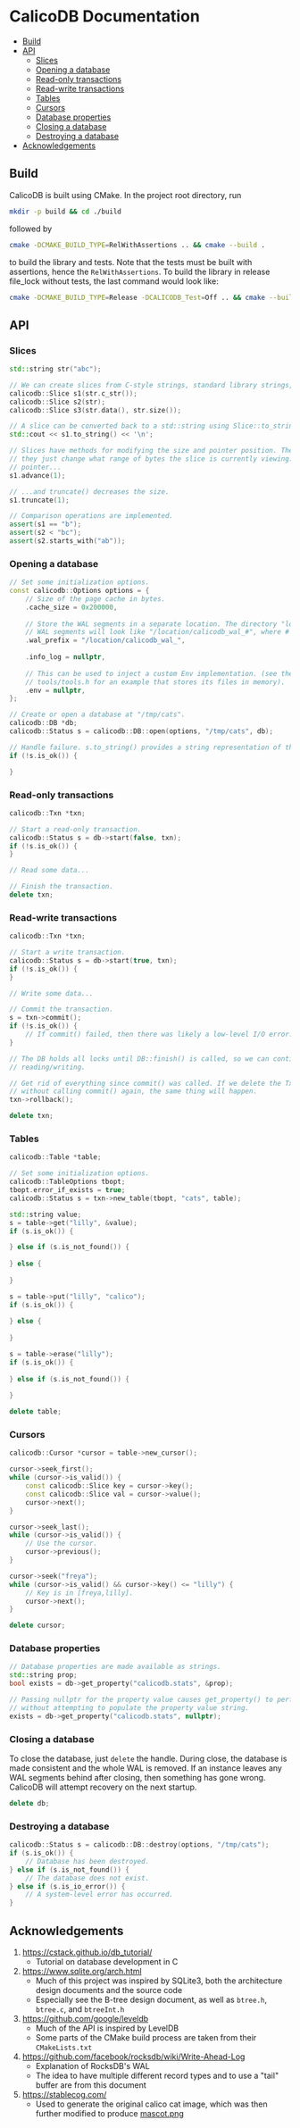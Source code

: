 # CalicoDB Documentation

+ [Build](#build)
+ [API](#api)
    + [Slices](#slices)
    + [Opening a database](#opening-a-database)
    + [Read-only transactions](#read-only-transactions)
    + [Read-write transactions](#read-write-transactions)
    + [Tables](#tables)
    + [Cursors](#cursors)
    + [Database properties](#database-properties)
    + [Closing a database](#closing-a-database)
    + [Destroying a database](#destroying-a-database)
+ [Acknowledgements](#acknowledgements)

## Build
CalicoDB is built using CMake.
In the project root directory, run
```bash
mkdir -p build && cd ./build
```

followed by
```bash
cmake -DCMAKE_BUILD_TYPE=RelWithAssertions .. && cmake --build .
```

to build the library and tests.
Note that the tests must be built with assertions, hence the `RelWithAssertions`.
To build the library in release file_lock without tests, the last command would look like:
```bash
cmake -DCMAKE_BUILD_TYPE=Release -DCALICODB_Test=Off .. && cmake --build .
```

## API

### Slices
```C++
std::string str("abc");

// We can create slices from C-style strings, standard library strings, or directly from a pointer and a length.
calicodb::Slice s1(str.c_str());
calicodb::Slice s2(str);
calicodb::Slice s3(str.data(), str.size());

// A slice can be converted back to a std::string using Slice::to_string().
std::cout << s1.to_string() << '\n';

// Slices have methods for modifying the size and pointer position. These methods do not change the underlying data, 
// they just change what range of bytes the slice is currently viewing. Slice::advance() increments the underlying 
// pointer...
s1.advance(1);

// ...and truncate() decreases the size.
s1.truncate(1);

// Comparison operations are implemented.
assert(s1 == "b");
assert(s2 < "bc");
assert(s2.starts_with("ab"));
```

### Opening a database
```C++
// Set some initialization options.
const calicodb::Options options = {
    // Size of the page cache in bytes.
    .cache_size = 0x200000,
    
    // Store the WAL segments in a separate location. The directory "location" must already exist.
    // WAL segments will look like "/location/calicodb_wal_#", where # is the segment ID.
    .wal_prefix = "/location/calicodb_wal_",
    
    .info_log = nullptr,
    
    // This can be used to inject a custom Env implementation. (see the tools::FakeEnv class in
    // tools/tools.h for an example that stores its files in memory).
    .env = nullptr,
};

// Create or open a database at "/tmp/cats".
calicodb::DB *db;
calicodb::Status s = calicodb::DB::open(options, "/tmp/cats", db);

// Handle failure. s.to_string() provides a string representation of the status.
if (!s.is_ok()) {

}
```

### Read-only transactions

```C++
calicodb::Txn *txn;

// Start a read-only transaction.
calicodb::Status s = db->start(false, txn);
if (!s.is_ok()) {
}

// Read some data...

// Finish the transaction.
delete txn;
```

### Read-write transactions

```C++
calicodb::Txn *txn;

// Start a write transaction.
calicodb::Status s = db->start(true, txn);
if (!s.is_ok()) {
}

// Write some data...

// Commit the transaction.
s = txn->commit();
if (!s.is_ok()) {
    // If commit() failed, then there was likely a low-level I/O error.
}

// The DB holds all locks until DB::finish() is called, so we can continue
// reading/writing.

// Get rid of everything since commit() was called. If we delete the Txn
// without calling commit() again, the same thing will happen.
txn->rollback();

delete txn;
```

### Tables

```C++
calicodb::Table *table;

// Set some initialization options.
calicodb::TableOptions tbopt;
tbopt.error_if_exists = true;
calicodb::Status s = txn->new_table(tbopt, "cats", table);

std::string value;
s = table->get("lilly", &value);
if (s.is_ok()) {

} else if (s.is_not_found()) {
    
} else {
    
}

s = table->put("lilly", "calico");
if (s.is_ok()) {
    
} else {
    
}

s = table->erase("lilly");
if (s.is_ok()) {
    
} else if (s.is_not_found()) {
    
}

delete table;
```

### Cursors

```C++
calicodb::Cursor *cursor = table->new_cursor();

cursor->seek_first();
while (cursor->is_valid()) {
    const calicodb::Slice key = cursor->key();
    const calicodb::Slice val = cursor->value();
    cursor->next();
}

cursor->seek_last();
while (cursor->is_valid()) {
    // Use the cursor.
    cursor->previous();
}

cursor->seek("freya");
while (cursor->is_valid() && cursor->key() <= "lilly") {
    // Key is in [freya,lilly].
    cursor->next();
}

delete cursor;
```

### Database properties

```C++
// Database properties are made available as strings.
std::string prop;
bool exists = db->get_property("calicodb.stats", &prop);

// Passing nullptr for the property value causes get_property() to perform a simple existence check, 
// without attempting to populate the property value string.
exists = db->get_property("calicodb.stats", nullptr);
```

### Closing a database
To close the database, just `delete` the handle.
During close, the database is made consistent and the whole WAL is removed.
If an instance leaves any WAL segments behind after closing, then something has gone wrong.
CalicoDB will attempt recovery on the next startup.

```C++
delete db;
```

### Destroying a database

```C++
calicodb::Status s = calicodb::DB::destroy(options, "/tmp/cats");
if (s.is_ok()) {
    // Database has been destroyed.
} else if (s.is_not_found()) {
    // The database does not exist.
} else if (s.is_io_error()) {
    // A system-level error has occurred.
}
```

## Acknowledgements
1. https://cstack.github.io/db_tutorial/
    + Tutorial on database development in C
2. https://www.sqlite.org/arch.html
    + Much of this project was inspired by SQLite3, both the architecture design documents and the source code
    + Especially see the B-tree design document, as well as `btree.h`, `btree.c`, and `btreeInt.h`
3. https://github.com/google/leveldb
    + Much of the API is inspired by LevelDB
    + Some parts of the CMake build process are taken from their `CMakeLists.txt`
4. https://github.com/facebook/rocksdb/wiki/Write-Ahead-Log
    + Explanation of RocksDB's WAL
    + The idea to have multiple different record types and to use a "tail" buffer are from this document
5. https://stablecog.com/
    + Used to generate the original calico cat image, which was then further modified to produce [mascot.png](mascot.png)